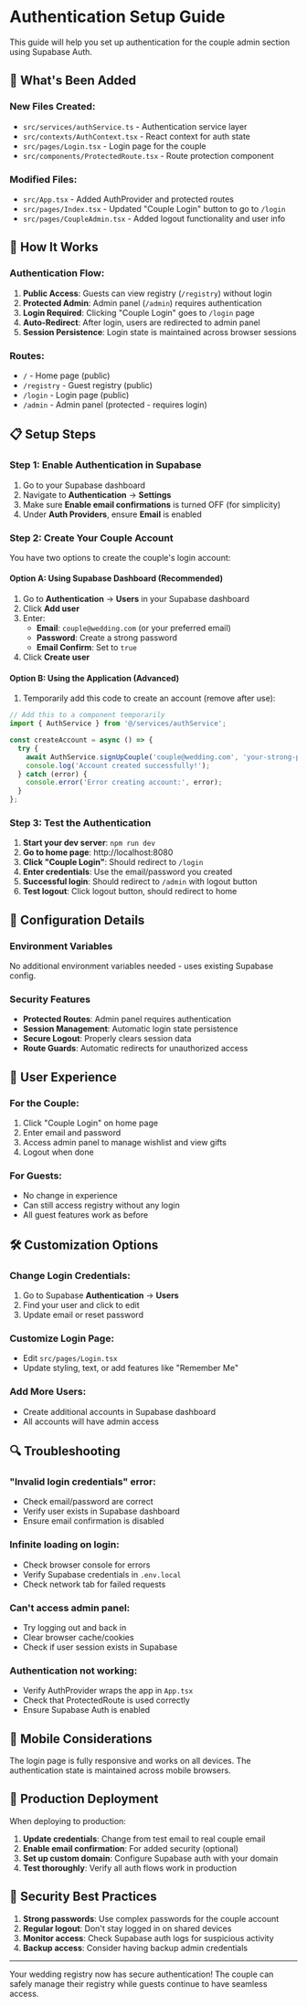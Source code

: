 # Authentication Setup Guide

This guide will help you set up authentication for the couple admin section using Supabase Auth.

## 🔐 What's Been Added

### New Files Created:
- `src/services/authService.ts` - Authentication service layer
- `src/contexts/AuthContext.tsx` - React context for auth state
- `src/pages/Login.tsx` - Login page for the couple
- `src/components/ProtectedRoute.tsx` - Route protection component

### Modified Files:
- `src/App.tsx` - Added AuthProvider and protected routes
- `src/pages/Index.tsx` - Updated "Couple Login" button to go to `/login`
- `src/pages/CoupleAdmin.tsx` - Added logout functionality and user info

## 🚀 How It Works

### Authentication Flow:
1. **Public Access**: Guests can view registry (`/registry`) without login
2. **Protected Admin**: Admin panel (`/admin`) requires authentication
3. **Login Required**: Clicking "Couple Login" goes to `/login` page
4. **Auto-Redirect**: After login, users are redirected to admin panel
5. **Session Persistence**: Login state is maintained across browser sessions

### Routes:
- `/` - Home page (public)
- `/registry` - Guest registry (public)
- `/login` - Login page (public)
- `/admin` - Admin panel (protected - requires login)

## 📋 Setup Steps

### Step 1: Enable Authentication in Supabase

1. Go to your Supabase dashboard
2. Navigate to **Authentication** → **Settings**
3. Make sure **Enable email confirmations** is turned OFF (for simplicity)
4. Under **Auth Providers**, ensure **Email** is enabled

### Step 2: Create Your Couple Account

You have two options to create the couple's login account:

#### Option A: Using Supabase Dashboard (Recommended)
1. Go to **Authentication** → **Users** in your Supabase dashboard
2. Click **Add user**
3. Enter:
   - **Email**: `couple@wedding.com` (or your preferred email)
   - **Password**: Create a strong password
   - **Email Confirm**: Set to `true`
4. Click **Create user**

#### Option B: Using the Application (Advanced)
1. Temporarily add this code to create an account (remove after use):
```javascript
// Add this to a component temporarily
import { AuthService } from '@/services/authService';

const createAccount = async () => {
  try {
    await AuthService.signUpCouple('couple@wedding.com', 'your-strong-password');
    console.log('Account created successfully!');
  } catch (error) {
    console.error('Error creating account:', error);
  }
};
```

### Step 3: Test the Authentication

1. **Start your dev server**: `npm run dev`
2. **Go to home page**: http://localhost:8080
3. **Click "Couple Login"**: Should redirect to `/login`
4. **Enter credentials**: Use the email/password you created
5. **Successful login**: Should redirect to `/admin` with logout button
6. **Test logout**: Click logout button, should redirect to home

## 🔧 Configuration Details

### Environment Variables
No additional environment variables needed - uses existing Supabase config.

### Security Features
- **Protected Routes**: Admin panel requires authentication
- **Session Management**: Automatic login state persistence
- **Secure Logout**: Properly clears session data
- **Route Guards**: Automatic redirects for unauthorized access

## 🎯 User Experience

### For the Couple:
1. Click "Couple Login" on home page
2. Enter email and password
3. Access admin panel to manage wishlist and view gifts
4. Logout when done

### For Guests:
- No change in experience
- Can still access registry without any login
- All guest features work as before

## 🛠️ Customization Options

### Change Login Credentials:
1. Go to Supabase **Authentication** → **Users**
2. Find your user and click to edit
3. Update email or reset password

### Customize Login Page:
- Edit `src/pages/Login.tsx`
- Update styling, text, or add features like "Remember Me"

### Add More Users:
- Create additional accounts in Supabase dashboard
- All accounts will have admin access

## 🔍 Troubleshooting

### "Invalid login credentials" error:
- Check email/password are correct
- Verify user exists in Supabase dashboard
- Ensure email confirmation is disabled

### Infinite loading on login:
- Check browser console for errors
- Verify Supabase credentials in `.env.local`
- Check network tab for failed requests

### Can't access admin panel:
- Try logging out and back in
- Clear browser cache/cookies
- Check if user session exists in Supabase

### Authentication not working:
- Verify AuthProvider wraps the app in `App.tsx`
- Check that ProtectedRoute is used correctly
- Ensure Supabase Auth is enabled

## 📱 Mobile Considerations

The login page is fully responsive and works on all devices. The authentication state is maintained across mobile browsers.

## 🚀 Production Deployment

When deploying to production:
1. **Update credentials**: Change from test email to real couple email
2. **Enable email confirmation**: For added security (optional)
3. **Set up custom domain**: Configure Supabase auth with your domain
4. **Test thoroughly**: Verify all auth flows work in production

## 🔐 Security Best Practices

1. **Strong passwords**: Use complex passwords for the couple account
2. **Regular logout**: Don't stay logged in on shared devices
3. **Monitor access**: Check Supabase auth logs for suspicious activity
4. **Backup access**: Consider having backup admin credentials

---

Your wedding registry now has secure authentication! The couple can safely manage their registry while guests continue to have seamless access.
